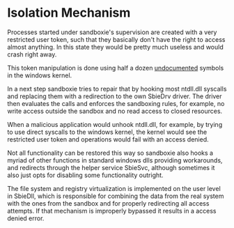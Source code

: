 # Isolation Mechanism

Processes started under sandboxie's supervision are created with a very restricted user token, such that they basically don't have the right to access almost anything. In this state they would be pretty much useless and would crash right away.

This token manipulation is done using half a dozen [undocumented](TokenMagic.md) symbols in the windows kernel.

In a next step sandboxie tries to repair that by hooking most ntdll.dll syscalls and replacing them with a redirection to the own SbieDrv driver. The driver then evaluates the calls and enforces the sandboxing rules, for example, no write access outside the sandbox and no read access to closed resources.

When a malicious application would unhook ntdll.dll, for example, by trying to use direct syscalls to the windows kernel, the kernel would see the restricted user token and operations would fail with an access denied.

Not all functionality can be restored this way so sandboxie also hooks a myriad of other functions in standard windows dlls providing workarounds, and redirects through the helper service SbieSvc, although sometimes it also just opts for disabling some functionality outright.

The file system and registry virtualization is implemented on the user level in SbieDll, which is responsible for combining the data from the real system with the ones from the sandbox and for properly redirecting all access attempts. If that mechanism is improperly bypassed it results in a access denied error.

